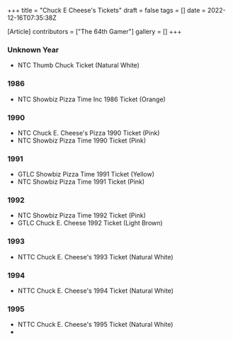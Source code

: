 +++
title = "Chuck E Cheese's Tickets"
draft = false
tags = []
date = 2022-12-16T07:35:38Z

[Article]
contributors = ["The 64th Gamer"]
gallery = []
+++
### Unknown Year ###

* NTC Thumb Chuck Ticket (Natural White)

### 1986 ###

* NTC Showbiz Pizza Time Inc 1986 Ticket (Orange)

### 1990 ###

* NTC Chuck E. Cheese's Pizza 1990 Ticket (Pink)
* NTC Showbiz Pizza Time 1990 Ticket (Pink)

### 1991 ###

* GTLC Showbiz Pizza Time 1991 Ticket (Yellow)
* NTC Showbiz Pizza Time 1991 Ticket (Pink)

### 1992 ###

* NTC Showbiz Pizza Time 1992 Ticket (Pink)
* GTLC Chuck E. Cheese 1992 Ticket (Light Brown)

### 1993 ###

* NTTC Chuck E. Cheese's 1993 Ticket (Natural White)

### 1994 ###

* NTTC Chuck E. Cheese's 1994 Ticket (Natural White)

### 1995 ###

* NTTC Chuck E. Cheese's 1995 Ticket (Natural White)
*